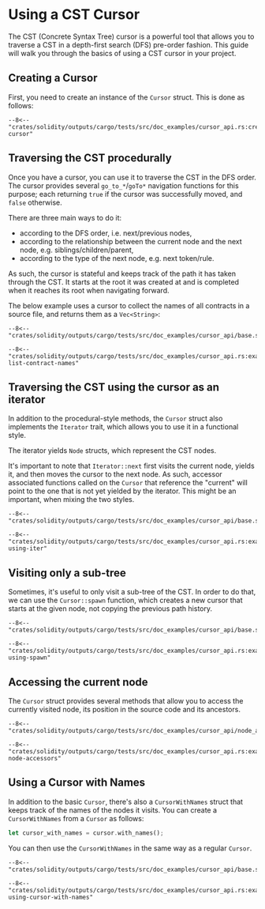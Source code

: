 # Using a CST Cursor

The CST (Concrete Syntax Tree) cursor is a powerful tool that allows you to traverse a CST in a depth-first search (DFS) pre-order fashion.
This guide will walk you through the basics of using a CST cursor in your project.

## Creating a Cursor

First, you need to create an instance of the `Cursor` struct. This is done as follows:

```{ .rust }
--8<-- "crates/solidity/outputs/cargo/tests/src/doc_examples/cursor_api.rs:create-cursor"
```

## Traversing the CST procedurally

Once you have a cursor, you can use it to traverse the CST in the DFS order. The cursor provides several `go_to_*`/`goTo*` navigation functions
for this purpose; each returning `true` if the cursor was successfully moved, and `false` otherwise.

There are three main ways to do it:

-   according to the DFS order, i.e. next/previous nodes,
-   according to the relationship between the current node and the next node, e.g. siblings/children/parent,
-   according to the type of the next node, e.g. next token/rule.

As such, the cursor is stateful and keeps track of the path it has taken through the CST.
It starts at the root it was created at and is completed when it reaches its root when navigating forward.

The below example uses a cursor to collect the names of all contracts in a source file, and returns them as a `Vec<String>`:

```solidity title="input.sol"
--8<-- "crates/solidity/outputs/cargo/tests/src/doc_examples/cursor_api/base.sol"
```

```{ .rust }
--8<-- "crates/solidity/outputs/cargo/tests/src/doc_examples/cursor_api.rs:example-list-contract-names"
```

## Traversing the CST using the cursor as an iterator

In addition to the procedural-style methods, the `Cursor` struct also implements the `Iterator` trait, which allows you to use it in a functional style.

The iterator yields `Node` structs, which represent the CST nodes.

It's important to note that `Iterator::next` first visits the current node, yields it, and then moves the cursor to the next node.
As such, accessor associated functions called on the `Cursor` that reference the "current" will point to the one that is not yet yielded by the iterator. This might be an important, when mixing the two styles.

```solidity title="input.sol"
--8<-- "crates/solidity/outputs/cargo/tests/src/doc_examples/cursor_api/base.sol"
```

```{ .rust }
--8<-- "crates/solidity/outputs/cargo/tests/src/doc_examples/cursor_api.rs:example-using-iter"
```

## Visiting only a sub-tree

Sometimes, it's useful to only visit a sub-tree of the CST. In order to do that, we can use the `Cursor::spawn` function,
which creates a new cursor that starts at the given node, not copying the previous path history.

```solidity title="input.sol"
--8<-- "crates/solidity/outputs/cargo/tests/src/doc_examples/cursor_api/base.sol"
```

```{ .rust }
--8<-- "crates/solidity/outputs/cargo/tests/src/doc_examples/cursor_api.rs:example-using-spawn"
```

## Accessing the current node

The `Cursor` struct provides several methods that allow you to access the currently visited node, its position in the source code
and its ancestors.

```solidity title="input.sol"
--8<-- "crates/solidity/outputs/cargo/tests/src/doc_examples/cursor_api/node_accessors.sol"
```

```{ .rust }
--8<-- "crates/solidity/outputs/cargo/tests/src/doc_examples/cursor_api.rs:example-node-accessors"
```

## Using a Cursor with Names

In addition to the basic `Cursor`, there's also a `CursorWithNames` struct that keeps track of the names of the nodes it visits. You can create a `CursorWithNames` from a `Cursor` as follows:

```rust
let cursor_with_names = cursor.with_names();
```

You can then use the `CursorWithNames` in the same way as a regular `Cursor`.

```solidity title="input.sol"
--8<-- "crates/solidity/outputs/cargo/tests/src/doc_examples/cursor_api/base.sol"
```

```{ .rust }
--8<-- "crates/solidity/outputs/cargo/tests/src/doc_examples/cursor_api.rs:example-using-cursor-with-names"
```
